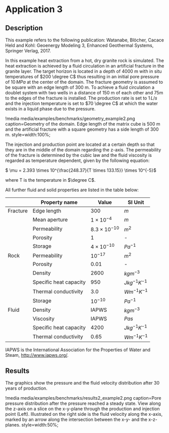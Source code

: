 # Application 3

## Description

This example refers to the following publication: Watanabe, Blöcher, Cacace Held and Kohl: Geoenergy Modeling 3, Enhanced Geothermal Systems, Springer Verlag, 2017.

In this example heat extraction from a hot, dry granite rock is simulated. The heat extraction is achieved by a fluid circulation in an artificial fracture in the granite layer. The target horizon is located in a depth of 4000 m with in situ temperatures of $200 \degree C$ thus resulting in an initial pore pressure of $10 \, MPa$ at the center of the domain. The fracture geometry is assumed to be square with an edge length of 300 m. To achieve a fluid circulation a doublet system with two wells in a distance of 150 m of each other and 75m to the edges of the fracture is installed. The production rate is set to $1 \, L/s$ and the injection temperature is set to $70 \degree C$ at which the water exists in a liquid phase due to the pressure.

!media media/examples/benchmarks/geometry_example2.png
       caption=Geometry of the domain. Edge length of the matrix cube is 500 m and the artificial fracture with a square geometry has a side length of 300 m.
       style=width:100%;

The injection and production point are located at a certain depth so that they are in the middle of the domain regarding the z-axis. The permeability of the fracture is determined by the cubic law and the fluid viscosity is regarded as temperature dependent, given by the following equation:

$ \mu = 2.393 \times 10^{\frac{248.37}{T \times 133.15}} \times 10^{-5}$

where T is the temperature in $\degree C$.

All further fluid and solid properties are listed in the table below:

|             | Property name         | Value                |SI Unit          |
|-------------|-----------------------|----------------------|-----------------|
|Fracture     | Edge length           | $300$                | $m$             |
|             | Mean aperture         | $1 \times 10^{-4}$   | $m$             |
|             | Permeability          | $8.3 \times 10^{-10}$| $m^2$           |
|             | Porosity              | $1$                  | -               |
|             | Storage               | $4 \times 10^{-10}$  | $Pa^{-1}$       |
|Rock         | Permeability          | $10^{-17}$           | $m^2$           |
|             | Porosity              | $0.01$               | -               |
|             | Density               | $2600$               | $kg m^{-3}$     |
|             | Specific heat capacity| $950$                | $Jkg^{-1}K^{-1}$|      
|             | Thermal conductivity  | $3.0$                | $Wm^{-1}K^{-1}$ |
|             | Storage               | $10^{-10}$           | $Pa^{-1}$       |
|Fluid        | Density               | IAPWS                | $kg m^{-3}$     |
|             | Viscosity             | IAPWS                | $Pa  s$         |
|             | Specific heat capacity| $4200$               | $Jkg^{-1}K^{-1}$|
|             | Thermal conductivity  | $0.65$               | $Wm^{-1}K^{-1}$ |   

IAPWS is the International Association for the Properties of Water and Steam, http://www.iapws.org/.

## Results
The graphics show the pressure and the fluid velocity distribution after 30 years of production.

!media media/examples/benchmarks/results2_example2.png
       caption=Pore pressure distribution after the pressure reached a steady state. View along the z-axis on a slice on the x-y-plane through the production and injection point (Left). Illustrated on the right side is the fluid velocity along the x-axis, marked by an arrow along the intersection between the x-y- and the x-z-planes.
       style=width:50%;
